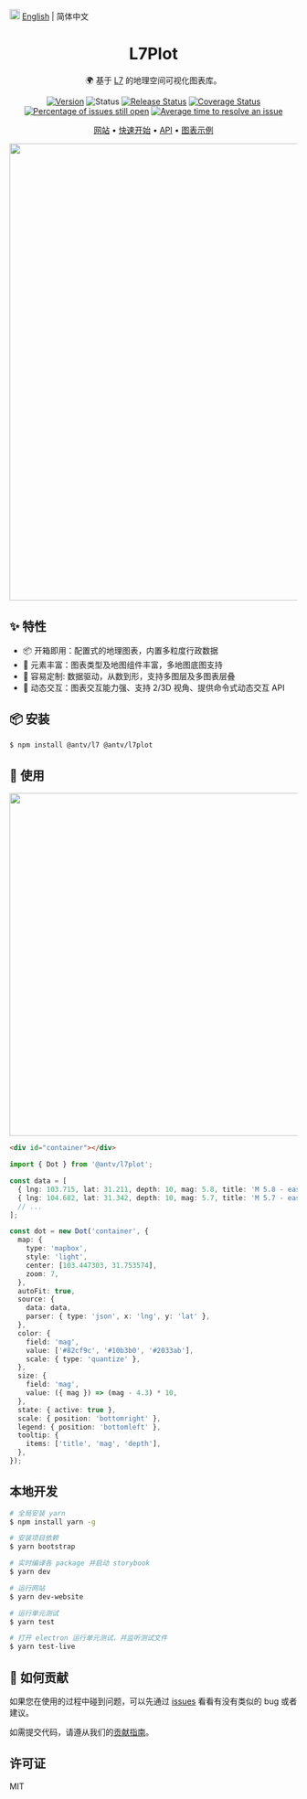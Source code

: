 <img src="https://gw.alipayobjects.com/zos/antfincdn/R8sN%24GNdh6/language.svg" width="18"> [English](./README.en-US.md) | 简体中文

<h1 align="center">L7Plot</h1>

<div align="center">

🌍 基于 <a href="https://github.com/antvis/L7">L7</a> 的地理空间可视化图表库。

<!-- [![NPM downloads](https://img.shields.io/npm/dm/@antv/l7plot.svg)](https://npmjs.com/@antv/l7plot) -->
<!-- ![Latest commit](https://badgen.net/github/last-commit/antvis/L7Plot) -->

[![Version](https://badgen.net/npm/v/@antv/l7plot)](https://npmjs.com/@antv/l7plot)
![Status](https://badgen.net/github/status/antvis/L7Plot)
[![Release Status](https://github.com/antvis/L7Plot/workflows/release/badge.svg?branch=master)](https://github.com/antvis/L7Plot/actions?query=workflow:release)
[![Coverage Status](https://coveralls.io/repos/github/antvis/L7Plot/badge.svg)](https://coveralls.io/github/antvis/L7Plot)
[![Percentage of issues still open](http://isitmaintained.com/badge/open/antvis/l7plot.svg)](http://isitmaintained.com/project/antvis/l7plot 'Percentage of issues still open')
[![Average time to resolve an issue](http://isitmaintained.com/badge/resolution/antvis/l7plot.svg)](http://isitmaintained.com/project/antvis/l7plot 'Average time to resolve an issue')

<p align="center">
  <a href="https://l7plot.antv.antgroup.com/zh">网站</a> •
  <a href="https://l7plot.antv.antgroup.com/zh/docs/manual/quick-start">快速开始</a> •
  <a href="https://l7plot.antv.antgroup.com/zh/docs/api/plot-api">API</a> •
  <a href="https://l7plot.antv.antgroup.com/zh/examples/gallery">图表示例</a>
</p>

</div>

<div align="center">
  <img src="https://user-images.githubusercontent.com/26923747/160286530-aec01c97-a56b-4ea9-9fc6-f245d8f7b871.png" width="800">
</div>

## ✨ 特性

- 📦 开箱即用：配置式的地理图表，内置多粒度行政数据
- 🚀 元素丰富：图表类型及地图组件丰富，多地图底图支持
- 💯 容易定制: 数据驱动，从数到形，支持多图层及多图表层叠
- 🌱 动态交互：图表交互能力强、支持 2/3D 视角、提供命令式动态交互 API

## 📦 安装

```bash
$ npm install @antv/l7 @antv/l7plot
```

## 🔨 使用

<div align="center">
  <img src="https://gw.alipayobjects.com/zos/antfincdn/Yn%24QslMAWP/20220326145659.jpg" width="600" />
</div>

```html
<div id="container"></div>
```

```ts
import { Dot } from '@antv/l7plot';

const data = [
  { lng: 103.715, lat: 31.211, depth: 10, mag: 5.8, title: 'M 5.8 - eastern Sichuan, China' },
  { lng: 104.682, lat: 31.342, depth: 10, mag: 5.7, title: 'M 5.7 - eastern Sichuan, China' },
  // ...
];

const dot = new Dot('container', {
  map: {
    type: 'mapbox',
    style: 'light',
    center: [103.447303, 31.753574],
    zoom: 7,
  },
  autoFit: true,
  source: {
    data: data,
    parser: { type: 'json', x: 'lng', y: 'lat' },
  },
  color: {
    field: 'mag',
    value: ['#82cf9c', '#10b3b0', '#2033ab'],
    scale: { type: 'quantize' },
  },
  size: {
    field: 'mag',
    value: ({ mag }) => (mag - 4.3) * 10,
  },
  state: { active: true },
  scale: { position: 'bottomright' },
  legend: { position: 'bottomleft' },
  tooltip: {
    items: ['title', 'mag', 'depth'],
  },
});
```

## 本地开发

```bash
# 全局安装 yarn
$ npm install yarn -g

# 安装项目依赖
$ yarn bootstrap

# 实时编译各 package 并启动 storybook
$ yarn dev

# 运行网站
$ yarn dev-website

# 运行单元测试
$ yarn test

# 打开 electron 运行单元测试，并监听测试文件
$ yarn test-live
```

## 🤝 如何贡献

如果您在使用的过程中碰到问题，可以先通过 [issues](https://github.com/antvis/l7plot/issues) 看看有没有类似的 bug 或者建议。

如需提交代码，请遵从我们的[贡献指南](https://github.com/antvis/l7plot/blob/master/CONTRIBUTING.zh-CN.md)。

## 许可证

MIT
